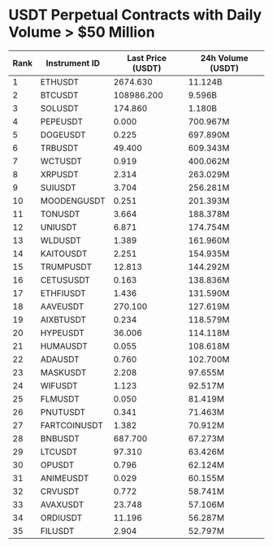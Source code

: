 # USDT Perpetual Contracts with Daily Volume > $50 Million

| Rank | Instrument ID | Last Price (USDT) | 24h Volume (USDT) |
|------|---------------|-------------------|-------------------|
| 1 | ETHUSDT | 2674.630 | 11.124B |
| 2 | BTCUSDT | 108986.200 | 9.596B |
| 3 | SOLUSDT | 174.860 | 1.180B |
| 4 | PEPEUSDT | 0.000 | 700.967M |
| 5 | DOGEUSDT | 0.225 | 697.890M |
| 6 | TRBUSDT | 49.400 | 609.343M |
| 7 | WCTUSDT | 0.919 | 400.062M |
| 8 | XRPUSDT | 2.314 | 263.029M |
| 9 | SUIUSDT | 3.704 | 256.281M |
| 10 | MOODENGUSDT | 0.251 | 201.393M |
| 11 | TONUSDT | 3.664 | 188.378M |
| 12 | UNIUSDT | 6.871 | 174.754M |
| 13 | WLDUSDT | 1.389 | 161.960M |
| 14 | KAITOUSDT | 2.251 | 154.935M |
| 15 | TRUMPUSDT | 12.813 | 144.292M |
| 16 | CETUSUSDT | 0.163 | 138.836M |
| 17 | ETHFIUSDT | 1.436 | 131.590M |
| 18 | AAVEUSDT | 270.100 | 127.619M |
| 19 | AIXBTUSDT | 0.234 | 118.579M |
| 20 | HYPEUSDT | 36.006 | 114.118M |
| 21 | HUMAUSDT | 0.055 | 108.618M |
| 22 | ADAUSDT | 0.760 | 102.700M |
| 23 | MASKUSDT | 2.208 | 97.655M |
| 24 | WIFUSDT | 1.123 | 92.517M |
| 25 | FLMUSDT | 0.050 | 81.419M |
| 26 | PNUTUSDT | 0.341 | 71.463M |
| 27 | FARTCOINUSDT | 1.382 | 70.912M |
| 28 | BNBUSDT | 687.700 | 67.273M |
| 29 | LTCUSDT | 97.310 | 63.426M |
| 30 | OPUSDT | 0.796 | 62.124M |
| 31 | ANIMEUSDT | 0.029 | 60.155M |
| 32 | CRVUSDT | 0.772 | 58.741M |
| 33 | AVAXUSDT | 23.748 | 57.106M |
| 34 | ORDIUSDT | 11.196 | 56.287M |
| 35 | FILUSDT | 2.904 | 52.797M |
